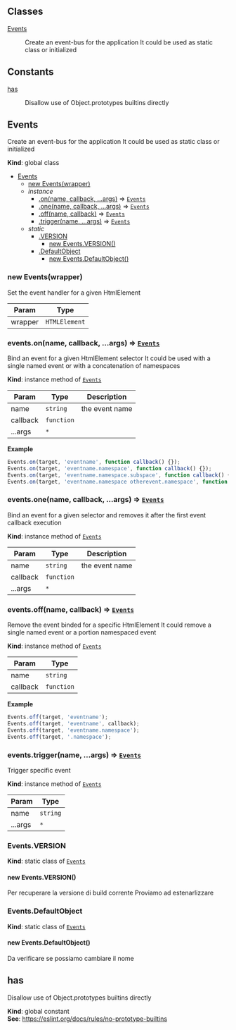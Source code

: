 ## Classes

<dl>
<dt><a href="#Events">Events</a></dt>
<dd><p>Create an event-bus for the application
It could be used as static class or initialized</p>
</dd>
</dl>

## Constants

<dl>
<dt><a href="#has">has</a></dt>
<dd><p>Disallow use of Object.prototypes builtins directly</p>
</dd>
</dl>

<a name="Events"></a>

## Events
Create an event-bus for the application
It could be used as static class or initialized

**Kind**: global class  

* [Events](#Events)
    * [new Events(wrapper)](#new_Events_new)
    * _instance_
        * [.on(name, callback, ...args)](#Events+on) ⇒ [<code>Events</code>](#Events)
        * [.one(name, callback, ...args)](#Events+one) ⇒ [<code>Events</code>](#Events)
        * [.off(name, callback)](#Events+off) ⇒ [<code>Events</code>](#Events)
        * [.trigger(name, ...args)](#Events+trigger) ⇒ [<code>Events</code>](#Events)
    * _static_
        * [.VERSION](#Events.VERSION)
            * [new Events.VERSION()](#new_Events.VERSION_new)
        * [.DefaultObject](#Events.DefaultObject)
            * [new Events.DefaultObject()](#new_Events.DefaultObject_new)

<a name="new_Events_new"></a>

### new Events(wrapper)
Set the event handler for a given HtmlElement


| Param | Type |
| --- | --- |
| wrapper | <code>HTMLElement</code> | 

<a name="Events+on"></a>

### events.on(name, callback, ...args) ⇒ [<code>Events</code>](#Events)
Bind an event for a given HtmlElement selector
It could be used with a single named event or with a concatenation of namespaces

**Kind**: instance method of [<code>Events</code>](#Events)  

| Param | Type | Description |
| --- | --- | --- |
| name | <code>string</code> | the event name |
| callback | <code>function</code> |  |
| ...args | <code>\*</code> |  |

**Example**  
```js
Events.on(target, 'eventname', function callback() {});
Events.on(target, 'eventname.namespace', function callback() {});
Events.on(target, 'eventname.namespace.subspace', function callback() {});
Events.on(target, 'eventname.namespace otherevent.namespace', function callback() {});
```
<a name="Events+one"></a>

### events.one(name, callback, ...args) ⇒ [<code>Events</code>](#Events)
Bind an event for a given selector and removes it
after the first event callback execution

**Kind**: instance method of [<code>Events</code>](#Events)  

| Param | Type | Description |
| --- | --- | --- |
| name | <code>string</code> | the event name |
| callback | <code>function</code> |  |
| ...args | <code>\*</code> |  |

<a name="Events+off"></a>

### events.off(name, callback) ⇒ [<code>Events</code>](#Events)
Remove the event binded for a specific HtmlElement
It could remove a single named event or a portion namespaced event

**Kind**: instance method of [<code>Events</code>](#Events)  

| Param | Type |
| --- | --- |
| name | <code>string</code> | 
| callback | <code>function</code> | 

**Example**  
```js
Events.off(target, 'eventname');
Events.off(target, 'eventname', callback);
Events.off(target, 'eventname.namespace');
Events.off(target, '.namespace');
```
<a name="Events+trigger"></a>

### events.trigger(name, ...args) ⇒ [<code>Events</code>](#Events)
Trigger specific event

**Kind**: instance method of [<code>Events</code>](#Events)  

| Param | Type |
| --- | --- |
| name | <code>string</code> | 
| ...args | <code>\*</code> | 

<a name="Events.VERSION"></a>

### Events.VERSION
**Kind**: static class of [<code>Events</code>](#Events)  
<a name="new_Events.VERSION_new"></a>

#### new Events.VERSION()
Per recuperare la versione di build corrente
Proviamo ad estenarlizzare

<a name="Events.DefaultObject"></a>

### Events.DefaultObject
**Kind**: static class of [<code>Events</code>](#Events)  
<a name="new_Events.DefaultObject_new"></a>

#### new Events.DefaultObject()
Da verificare se possiamo cambiare il nome

<a name="has"></a>

## has
Disallow use of Object.prototypes builtins directly

**Kind**: global constant  
**See**: https://eslint.org/docs/rules/no-prototype-builtins  
